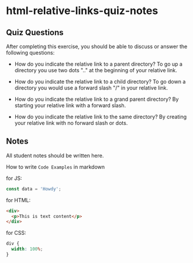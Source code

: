 # html-relative-links-quiz-notes

## Quiz Questions

After completing this exercise, you should be able to discuss or answer the following questions:

- How do you indicate the relative link to a parent directory?
  To go up a directory you use two dots ".." at the beginning of your relative link.

- How do you indicate the relative link to a child directory?
  To go down a directory you would use a forward slash "/" in your relative link.

- How do you indicate the relative link to a grand parent directory?
  By starting your relative link with a forward slash.

- How do you indicate the relative link to the same directory?
  By creating your relative link with no forward slash or dots.

## Notes

All student notes should be written here.

How to write `Code Examples` in markdown

for JS:

```javascript
const data = 'Howdy';
```

for HTML:

```html
<div>
  <p>This is text content</p>
</div>
```

for CSS:

```css
div {
  width: 100%;
}
```
